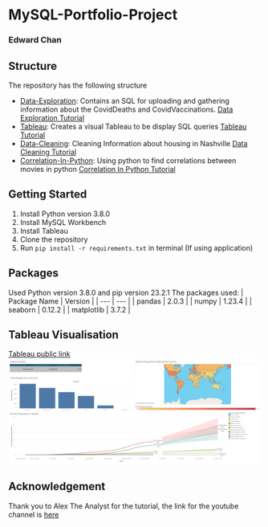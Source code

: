 # MySQL-Portfolio-Project

### Edward Chan

## Structure
The repository has the following structure
- [Data-Exploration](Data-Exploration): Contains an SQL for uploading and gathering information about the CovidDeaths and CovidVaccinations. [Data Exploration Tutorial](https://www.youtube.com/watch?v=qfyynHBFOsM&list=PLUaB-1hjhk8H48Pj32z4GZgGWyylqv85f&ab_channel=AlexTheAnalyst)
- [Tableau](Tableau): Creates a visual Tableau to be display SQL queries [Tableau Tutorial](https://www.youtube.com/watch?v=QILNlRvJlfQ&list=PLUaB-1hjhk8H48Pj32z4GZgGWyylqv85f&index=2&ab_channel=AlexTheAnalyst)
- [Data-Cleaning](Data-Cleaning): Cleaning Information about housing in Nashville [Data Cleaning Tutorial](https://www.youtube.com/watch?v=8rO7ztF4NtU&list=PLUaB-1hjhk8H48Pj32z4GZgGWyylqv85f&index=3&ab_channel=AlexTheAnalyst)
- [Correlation-In-Python](Correlation-In-Python): Using python to find correlations between movies in python [Correlation In Python Tutorial](https://www.youtube.com/watch?v=iPYVYBtUTyE&list=PLUaB-1hjhk8H48Pj32z4GZgGWyylqv85f&index=4&ab_channel=AlexTheAnalyst)

## Getting Started
1. Install Python version 3.8.0
2. Install MySQL Workbench
3. Install Tableau
3. Clone the repository
4. Run `pip install -r requirements.txt` in terminal (If using application)

## Packages
Used Python version 3.8.0 and pip version 23.2.1
The packages used:
| Package Name | Version |
| --- | --- |
| pandas | 2.0.3 |
| numpy | 1.23.4 |
| seaborn | 0.12.2 |
| matplotlib | 3.7.2 |

## Tableau Visualisation
[Tableau public link](https://public.tableau.com/shared/WW8MMSTM6?:display_count=n&:origin=viz_share_link)
![](Tableau/Covid-Dashboard.png)


## Acknowledgement
Thank you to Alex The Analyst for the tutorial, the link for the youtube channel is [here](https://www.youtube.com/@AlexTheAnalyst)